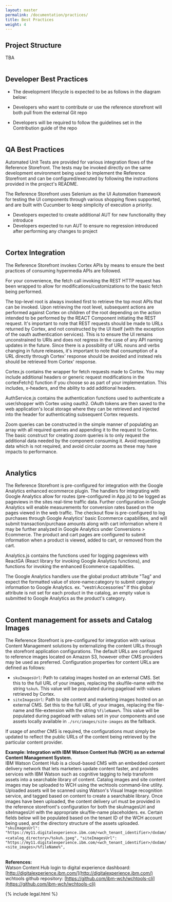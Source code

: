 ```yaml
---
layout: master
permalink: /documentation/practices/
title: Best Practices
weight: 4
---
```


## Project Structure
TBA
<br/><br/>

## Developer Best Practices
* The development lifecycle is expected to be as follows in the diagram below:

* Developers who want to contribute or use the reference storefront will both pull from the external Git repo
* Developers will be required to follow the guidelines set in the Contribution guide of the repo
<br/><br/>

## QA Best Practices
Automated Unit Tests are provided for various integration flows of the Reference Storefront. The tests may be invoked directly on the same development environment being used to implement the Reference Storefront and can be configured/executed by following the instructions provided in the project's README.

The Reference Storefront uses Selenium as the UI Automation framework for testing the UI components through various shopping flows supported, and are built with Cucumber to keep simplicity of execution a priority.

* Developers expected to create additional AUT for new functionality they introduce
* Developers expected to run AUT to ensure no regression introduced after performing any changes to project
<br/><br/>

## Cortex Integration
The Reference Storefront invokes Cortex APIs by means to ensure the best practices of consuming hypermedia APIs are followed.

For your convenience, the fetch call invoking the REST HTTP request has been wrapped to allow for modifications/customizations to the basic fetch being performed.

The top-level root is always invoked first to retrieve the top most APIs that can be invoked. Upon retrieving the root level, subsequent actions are performed against Cortex on children of the root depending on the action intended to be performed by the REACT Component initiating the REST request. It's important to note that REST requests should be made to URLs returned by Cortex, and not constructed by the UI itself (with the exception of the oauth authentication services). This is to ensure the UI remains unconstrained to URIs and does not regress in the case of any API naming updates in the future. Since there is a possibility of URL nouns and verbs changing in future releases, it's important to note that consumption of a URL directly through Cortex' response should be avoided and instead rels should be retrieved from Cortex' response.

Cortex.js contains the wrapper for fetch requests made to Cortex. You may include additional headers or generic request modifications in the cortexFetch() function if you choose so as part of your implementation. This includes, x-headers, and the ability to add additional headers.

AuthService.js contains the authentication functions used to authenticate a user/shopper with Cortex using oauth2. OAuth tokens are then saved to the web application's local storage where they can be retrieved and injected into the header for authenticating subsequent Cortex requests.

Zoom queries can be constructed in the simple manner of populating an array with all required queries and appending it to the request to Cortex. The basic construct for creating zoom queries is to only request the additional data needed by the component consuming it. Avoid requesting data which is not required, and avoid circular zooms as these may have impacts to performance.
<br/><br/>

## Analytics
The Reference Storefront is pre-configured for integration with the Google Analytics enhanced ecommerce plugin. The handlers for integrating with Google Analytics allow for routes (pre-configured in App.js) to be logged as pageviews in the sites real-time traffic data. Further configuration in Google Analytics will enable measurements for conversion rates based on the pages viewed in the web traffic. The checkout flow is pre-configured to log purchases through Google Analytics' basic Ecommerce capabilities, and will submit transaction/purchase amounts along with cart information where it may be further analyzed in Google Analytics under Conversions > Ecommerce. The product and cart pages are configured to submit information when a product is viewed, added to cart, or removed from the cart.

Analytics.js contains the functions used for logging pageviews with ReactGA (React library for invoking Google Analytics functions), and functions for invoking the enhanced Ecommerce capabilities.

The Google Analytics handlers use the global product attribute "Tag" and expect the formatted value of store-name:category to submit category information to Google Analytics.
ex. "vestri:Accessories"
If this global attribute is not set for each product in the catalog, an empty value is submitted to Google Analytics as the product's category.
<br/><br/>

## Content management for assets and Catalog Images
The Reference Storefront is pre-configured for integration with various Content Management solutions by externalizing the content URLs through the storefront application configurations. The default URLs are configured to reference images located on Amazon S3, however other CMS providers may be used as preferred.
Configuration properties for content URLs are defined as follows:

* `skuImagesUrl`: Path to catalog images hosted on an external CMS. Set this to the full URL of your images, replacing the sku/file-name with the string `%sku%`. This value will be populated during pageload with values retrieved by Cortex.
* `siteImagesUrl`: Path to site content and marketing images hosted on an external CMS. Set this to the full URL of your images, replacing the file-name and file-extension with the string `%fileName%`. This value will be populated during pageload with values set in your components and use assets locally available in `./src/images/site-images` as the fallback.

If usage of another CMS is required, the configurations must simply be updated to reflect the public URLs of the content being retrieved by the particular content provider.

**Example: Integration with IBM Watson Content Hub (WCH) as an external Content Management System.**<br/>
IBM Watson Content Hub is a cloud-based CMS with an embedded content delivery network that lets marketers update content faster, and provides services with IBM Watson such as cognitive tagging to help transform assets into a searchable library of content.
Catalog images and site content images may be uploaded to WCH using the wchtools command-line utility. Uploaded assets will be scanned using Watson's Visual Image recognition service, and tagged based on content to create a searchable library. Once images have been uploaded, the content delivery url must be provided in the reference storefront's configuration for both the skuImagesUrl and siteImagesUrl with the appropriate sku/file-name placeholders.
ex. Certain fields below will be populated based on the tenant ID of the WCH account being used, and the directory structure of the assets uploaded.
`"skuImagesUrl": "https://my11.digitalexperience.ibm.com/<wch_tenant_identifier>/dxdam/<catalog_directory>/%sku%.jpeg",`
`"siteImagesUrl": "https://my11.digitalexperience.ibm.com/<wch_tenant_identifier>/dxdam/<site_images>/%fileName%",`
<br/><br/>

**References:**<br/>
Watson Content Hub login to digital experience dashboard: [http://digitalexperience.ibm.com/](http://digitalexperience.ibm.com/)
wchtools github repository: [https://github.com/ibm-wch/wchtools-cli](https://github.com/ibm-wch/wchtools-cli)

{% include legal.html %}
